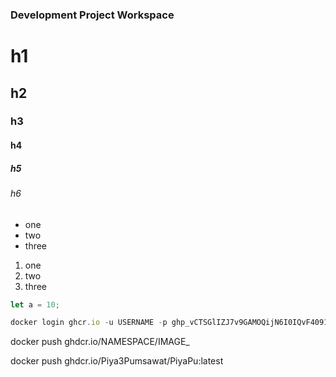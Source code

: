 ### Development Project Workspace

# h1
## h2
### h3
#### h4
##### h5
###### h6

- one
- two
- three

1. one
1. two
1. three

```javascript
let a = 10;

docker login ghcr.io -u USERNAME -p ghp_vCTSGlIZJ7v9GAMOQijN6I0IQvF4091eL56

`````````
docker push ghdcr.io/NAMESPACE/IMAGE_

docker push ghdcr.io/Piya3Pumsawat/PiyaPu:latest